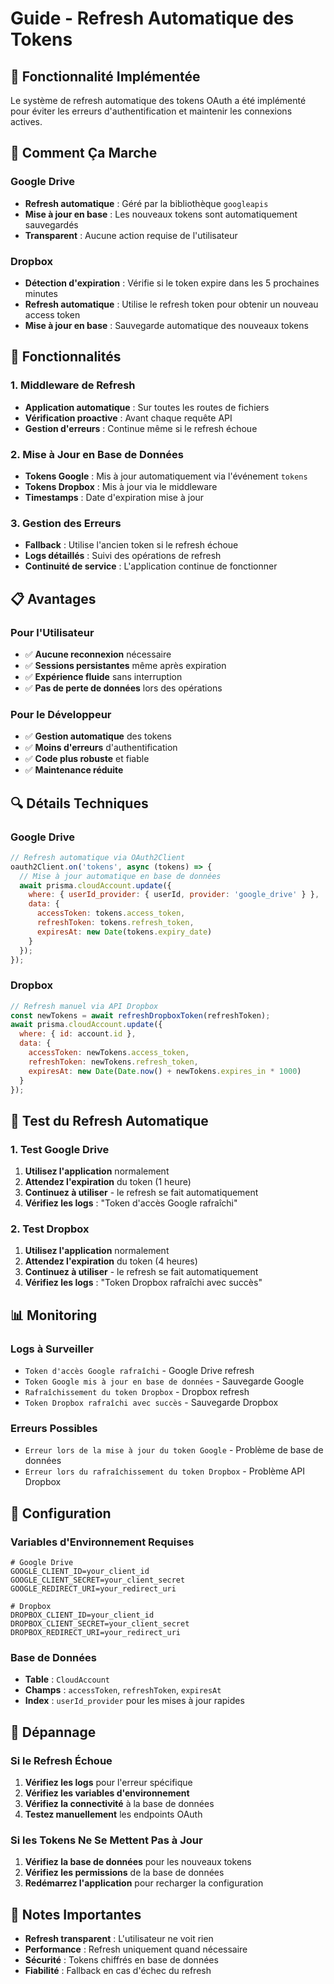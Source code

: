 # Guide - Refresh Automatique des Tokens

## 🎯 Fonctionnalité Implémentée

Le système de refresh automatique des tokens OAuth a été implémenté pour éviter les erreurs d'authentification et maintenir les connexions actives.

## 🔧 Comment Ça Marche

### Google Drive
- **Refresh automatique** : Géré par la bibliothèque `googleapis`
- **Mise à jour en base** : Les nouveaux tokens sont automatiquement sauvegardés
- **Transparent** : Aucune action requise de l'utilisateur

### Dropbox
- **Détection d'expiration** : Vérifie si le token expire dans les 5 prochaines minutes
- **Refresh automatique** : Utilise le refresh token pour obtenir un nouveau access token
- **Mise à jour en base** : Sauvegarde automatique des nouveaux tokens

## 🚀 Fonctionnalités

### 1. Middleware de Refresh
- **Application automatique** : Sur toutes les routes de fichiers
- **Vérification proactive** : Avant chaque requête API
- **Gestion d'erreurs** : Continue même si le refresh échoue

### 2. Mise à Jour en Base de Données
- **Tokens Google** : Mis à jour automatiquement via l'événement `tokens`
- **Tokens Dropbox** : Mis à jour via le middleware
- **Timestamps** : Date d'expiration mise à jour

### 3. Gestion des Erreurs
- **Fallback** : Utilise l'ancien token si le refresh échoue
- **Logs détaillés** : Suivi des opérations de refresh
- **Continuité de service** : L'application continue de fonctionner

## 📋 Avantages

### Pour l'Utilisateur
- ✅ **Aucune reconnexion** nécessaire
- ✅ **Sessions persistantes** même après expiration
- ✅ **Expérience fluide** sans interruption
- ✅ **Pas de perte de données** lors des opérations

### Pour le Développeur
- ✅ **Gestion automatique** des tokens
- ✅ **Moins d'erreurs** d'authentification
- ✅ **Code plus robuste** et fiable
- ✅ **Maintenance réduite**

## 🔍 Détails Techniques

### Google Drive
```javascript
// Refresh automatique via OAuth2Client
oauth2Client.on('tokens', async (tokens) => {
  // Mise à jour automatique en base de données
  await prisma.cloudAccount.update({
    where: { userId_provider: { userId, provider: 'google_drive' } },
    data: {
      accessToken: tokens.access_token,
      refreshToken: tokens.refresh_token,
      expiresAt: new Date(tokens.expiry_date)
    }
  });
});
```

### Dropbox
```javascript
// Refresh manuel via API Dropbox
const newTokens = await refreshDropboxToken(refreshToken);
await prisma.cloudAccount.update({
  where: { id: account.id },
  data: {
    accessToken: newTokens.access_token,
    refreshToken: newTokens.refresh_token,
    expiresAt: new Date(Date.now() + newTokens.expires_in * 1000)
  }
});
```

## 🧪 Test du Refresh Automatique

### 1. Test Google Drive
1. **Utilisez l'application** normalement
2. **Attendez l'expiration** du token (1 heure)
3. **Continuez à utiliser** - le refresh se fait automatiquement
4. **Vérifiez les logs** : "Token d'accès Google rafraîchi"

### 2. Test Dropbox
1. **Utilisez l'application** normalement
2. **Attendez l'expiration** du token (4 heures)
3. **Continuez à utiliser** - le refresh se fait automatiquement
4. **Vérifiez les logs** : "Token Dropbox rafraîchi avec succès"

## 📊 Monitoring

### Logs à Surveiller
- `Token d'accès Google rafraîchi` - Google Drive refresh
- `Token Google mis à jour en base de données` - Sauvegarde Google
- `Rafraîchissement du token Dropbox` - Dropbox refresh
- `Token Dropbox rafraîchi avec succès` - Sauvegarde Dropbox

### Erreurs Possibles
- `Erreur lors de la mise à jour du token Google` - Problème de base de données
- `Erreur lors du rafraîchissement du token Dropbox` - Problème API Dropbox

## 🔧 Configuration

### Variables d'Environnement Requises
```env
# Google Drive
GOOGLE_CLIENT_ID=your_client_id
GOOGLE_CLIENT_SECRET=your_client_secret
GOOGLE_REDIRECT_URI=your_redirect_uri

# Dropbox
DROPBOX_CLIENT_ID=your_client_id
DROPBOX_CLIENT_SECRET=your_client_secret
DROPBOX_REDIRECT_URI=your_redirect_uri
```

### Base de Données
- **Table** : `CloudAccount`
- **Champs** : `accessToken`, `refreshToken`, `expiresAt`
- **Index** : `userId_provider` pour les mises à jour rapides

## 🚨 Dépannage

### Si le Refresh Échoue
1. **Vérifiez les logs** pour l'erreur spécifique
2. **Vérifiez les variables d'environnement**
3. **Vérifiez la connectivité** à la base de données
4. **Testez manuellement** les endpoints OAuth

### Si les Tokens Ne Se Mettent Pas à Jour
1. **Vérifiez la base de données** pour les nouveaux tokens
2. **Vérifiez les permissions** de la base de données
3. **Redémarrez l'application** pour recharger la configuration

## 📝 Notes Importantes

- **Refresh transparent** : L'utilisateur ne voit rien
- **Performance** : Refresh uniquement quand nécessaire
- **Sécurité** : Tokens chiffrés en base de données
- **Fiabilité** : Fallback en cas d'échec du refresh
